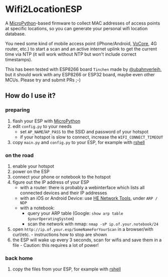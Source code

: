 # Wifi2LocationESP

A [MicroPython](https://micropython.org/)-based firmware to collect MAC addresses of access points at specific locations, so you can generate your personal wifi location database.

You need some kind of mobile access point (iPhone/Android, [VoCore](https://vocore.io/), 4G router, etc.) to start a scan and an active internet uplink to get the current time via NTP (it will work without NTP but won't include correct timestamps).

This has been tested with ESP8266 board `Tinchen` made by [@ubahnverleih](https://github.com/ubahnverleih), but it should work with any ESP8266 or ESP32 board, maybe even other MCUs. Please try and submit PRs ;-)

## How do I use it?

### preparing

1. flash your ESP with [MicroPython](https://micropython.org/)
2. edit `config.py` to your needs
    * set `AP_NAME`/`AP_PASS` to the SSID and password of your hotspot
    * if your hotspot is slow to connect, increase the `WIFI_CONNECT_TIMEOUT`
3. copy `main.py` and `config.py` to your ESP, for example with [rshell](https://github.com/dhylands/rshell)

### on the road

1. enable your hotspot
2. power on the ESP
3. connect your phone or notebook to the hotspot
4. figure out the IP address of your ESP
    * with a router: there is probably a webinterface which lists all connected devices and their IP addresses
    * with an iOS or Android Device: use [HE Network Tools](https://networktools.he.net/), under `ARP / NDP`
    * with a notebook:
        * query your ARP table (Google: `show arp table $yourOperatingSystem`)
        * scan the network with nmap: `nmap -sP ip.of.your.notebook/24`
5. open `http://ip.of.your.esp/SomeNameForYourScan` in a browser/with curl/etc. - instructions how to stop are shown
6. the ESP will wake up every 3 seconds, scan for wifis and save them in a file - Caution: this requires a lot of power!

### back home

1. copy the files from your ESP, for example with [rshell](https://github.com/dhylands/rshell)
